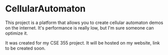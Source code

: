 # CellularAutomaton

This project is a platform that allows you to create cellular automaton demos on the internet. It's performance is really low, but I'm sure someone can optimize it.

It was created for my CSE 355 project. It will be hosted on my website, link to be created soon.
